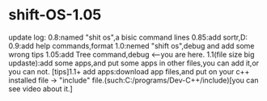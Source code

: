 # shift-OS-1.05
update log:
0.8:named "shit os",a bisic command lines
0.85:add sortr,D:
0.9:add help commands,format
1.0:nemed "shift os",debug and add some wrong tips
1.05:add Tree command,debug                                   <--you are here.
1.1(file size big updaste):add some apps,and put some apps in other files,you can add it,or you can not.
[tips]1.1+ add apps:download app files,and put on your c++ installed file -> "include" file.(such:C:/programs/Dev-C++/include)[you can see video about it.]
